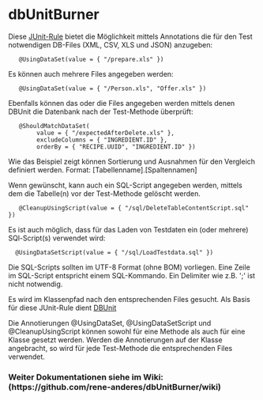 # dbUnitBurner

Diese [JUnit-Rule](https://github.com/junit-team/junit4/wiki/rules) bietet die Möglichkeit mittels Annotations die für den Test notwendigen DB-Files (XML, CSV, XLS und JSON) anzugeben:
```
   @UsingDataSet(value = { "/prepare.xls" })
```
   
Es können auch mehrere Files angegeben werden:
```
   @UsingDataSet(value = { "/Person.xls", "Offer.xls" })
```
Ebenfalls können das oder die Files angegeben werden mittels denen DBUnit die Datenbank nach der Test-Methode überprüft:
```
   @ShouldMatchDataSet(
        value = { "/expectedAfterDelete.xls" },
        excludeColumns = { "INGREDIENT.ID" },
        orderBy = { "RECIPE.UUID", "INGREDIENT.ID" })
```
Wie das Beispiel zeigt können Sortierung und Ausnahmen für den Vergleich definiert werden. Format: [Tabellenname].[Spaltennamen]
 
Wenn gewünscht, kann auch ein SQL-Script angegeben werden, mittels dem die Tabelle(n) vor der Test-Methode gelöscht werden.
```
   @CleanupUsingScript(value = { "/sql/DeleteTableContentScript.sql" })
```
Es ist auch möglich, dass für das Laden von Testdaten ein (oder mehrere) SQl-Script(s) verwendet wird:
```
  @UsingDataSetScript(value = { "/sql/LoadTestdata.sql" })
```
Die SQL-Scripts sollten im UTF-8 Format (ohne BOM) vorliegen. Eine Zeile im SQL-Script entspricht einem SQL-Kommando. Ein Delimiter wie z.B. ';' ist nicht notwendig.

Es wird im Klassenpfad nach den entsprechenden Files gesucht.
Als Basis für diese JUnit-Rule dient [DBUnit](http://dbunit.sourceforge.net/)

Die Annotierungen @UsingDataSet, @UsingDataSetScript und @CleanupUsingScript können sowohl für eine Methode als auch für eine Klasse gesetzt werden. Werden die Annotierungen auf der Klasse angebracht, so wird für jede Test-Methode die entsprechenden Files verwendet.

<h3>Weiter Dokumentationen siehe im Wiki: (https://github.com/rene-anderes/dbUnitBurner/wiki)</h3>


